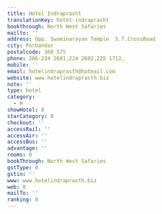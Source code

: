 ```yaml
---
title: Hotel Indraprasht
translationKey: hotel-indraprasht
bookthrough: North West Safaries
mailto: ''
address: Opp. Swaminarayan Temple  S.T.CrossRoad
city: Porbandar
postalcode: 360 575
phone: 286-224 2681,224 2682,225 1712,
mobile: ''
email: hotelindraprasth@hotmail.com
website: www.hotelindraprasth.biz
note: ''
type: hotel
category:
  - H
showHotel: 0
starCategory: 0
checkout: ''
accessRail: ''
accessAir: ''
accessBus: ''
advantage: ''
rooms: 0
bookThrough: North West Safaries
gstType: 0
gstin: ''
www: www.hotelindraprasth.biz
web: 0
mailTo: ''
ranking: 0
---
```







